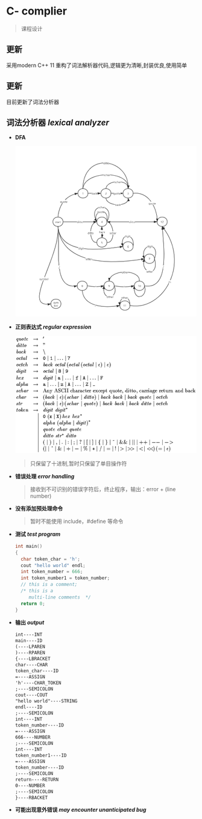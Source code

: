 # C-   complier
> 课程设计  

## 更新

采用modern C++ 11 重构了词法解析器代码,逻辑更为清晰,封装优良,使用简单

## 更新

目前更新了词法分析器




##  词法分析器   *lexical analyzer*

- **DFA** <br>

  ![DFA](screensnap/DFA.png)

- **正则表达式 *regular expression***  

  ![regular](screensnap/regular.png)

  > 只保留了十进制,暂时只保留了单目操作符   	

- **错误处理 *error handling***

  > 接收到不可识别的错误字符后，终止程序，输出：error  + (line number)                    
- **没有添加预处理命令**
  
  >暂时不能使用 include，#define 等命令
- **测试 *test program***

  ~~~c++
  int main()
  {
  	char token_char = 'h';
  	cout "hello world" endl;
  	int token_number = 666;
  	int token_number1 = token_number;
  	// this is a comment;
  	/* this is a 
  	   multi-line comments  */
   	return 0;
  }
  ~~~

- **输出 *output***   

  ~~~
  int----INT
  main----ID
  (----LPAREN
  )----RPAREN
  {----LBRACKET
  char----CHAR
  token_char----ID
  =----ASSIGN
  'h'----CHAR_TOKEN
  ;----SEMICOLON
  cout----COUT
  "hello world"----STRING
  endl----ID
  ;----SEMICOLON
  int----INT
  token_number----ID
  =----ASSIGN
  666----NUMBER
  ;----SEMICOLON
  int----INT
  token_number1----ID
  =----ASSIGN
  token_number----ID
  ;----SEMICOLON
  return----RETURN
  0----NUMBER
  ;----SEMICOLON
  }----RBACKET
  ~~~

- **可能出现意外错误  *may encounter unanticipated bug*** 

